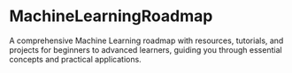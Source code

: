 # MachineLearningRoadmap
A comprehensive Machine Learning roadmap with resources, tutorials, and projects for beginners to advanced learners, guiding you through essential concepts and practical applications.

